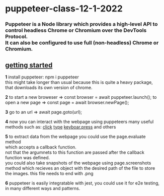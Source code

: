 # puppeteer-class-12-1-2022

### Puppeteer is a Node library which provides a high-level API to control headless Chrome or Chromium over the DevTools Protocol. <br />It can also be configured to use full (non-headless) Chrome or Chromium.



## <ins>getting started</ins>
<b>1</b> 
install puppeteer: npm i puppeteer <br />
this might take longer than usual because this is quite a heavy package, that downloads its own version of chrome.

<b>2</b> 
to start a new broweser => const browser = await puppeteer.launch();
to open a new page => const page = await browser.newPage();

<b>3</b>
go to an url => await page.goto(url);

<b>4</b>
now you can interact with the webpage using puppeteers many useful methods such as:
<ins>click</ins>
<ins>type</ins>
<ins>keyboar.press</ins>
and others

<b>5</b>
to extract data from the webpage you could use the page.evaluate method <br />
which accepts a callback function. <br />
not that the argumnets to this function are passed after the callback function was defined.<br />
you could also take snapshots of the webpage using page.screenshots method which recieves an object with the desired path of the file to store the images.
this file needs to end with .png

<b>6</b>
puppeteer is easily integratable with jest, you could use it for e2e testing, in many different ways and patterns.
